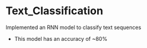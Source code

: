 # Text_Classification
Implemented an RNN model to classify text sequences
- This model has an accuracy of ~80%
